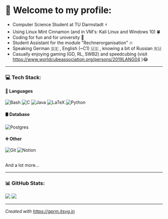 # 💯 Welcome to my profile:
- Computer Science Student at TU Darmstadt ⚡<br>
- Using Linux Mint Cinnamon (and in VM's: Kali Linux and Windows 10) 🍀<br>
- Coding for fun and for university 📜<br>
- Student Assistant for the module "Rechnerorganisation" 🔥
- Speaking German 🇩🇪 , English (~C1) 🇺🇸 , knowing a bit of Russian 🇷🇺
- Casually enjoying gaming (GD, RL, SWB2) and speedcubing (visit https://www.worldcubeassociation.org/persons/2019LANG04 )😂

---

### 💻 Tech Stack:

#### 💬 Languages

![Bash](https://img.shields.io/badge/Shell_Script-black?style=for-the-badge&logo=gnu-bash&logoColor=white)
![C](https://img.shields.io/badge/c-gray?style=for-the-badge&logo=c&logoColor=white)
![Java](https://img.shields.io/badge/java-%23ED8B00.svg?style=for-the-badge&logo=openjdk&logoColor=white)
![LaTeX](https://img.shields.io/badge/latex-%23008080.svg?style=for-the-badge&logo=latex&logoColor=white)
![Python](https://img.shields.io/badge/python-3670A0?style=for-the-badge&logo=python&logoColor=ffdd54)

#### 🛢 Database

![Postgres](https://img.shields.io/badge/postgres-%23316192.svg?style=for-the-badge&logo=postgresql&logoColor=white)

#### ➕ Other

![Git](https://img.shields.io/badge/-Git-darkred?style=for-the-badge&logo=Git&logoColor=white)
![Notion](https://img.shields.io/badge/Notion-%23000000.svg?style=for-the-badge&logo=notion&logoColor=white)

<br>And a lot more...</br>

---

### 📊 GitHub Stats:
![](https://github-readme-stats.vercel.app/api/top-langs/?username=Synix4Life&theme=dark&layout=compact)
![](https://github-readme-streak-stats.herokuapp.com/?user=Synix4Life&theme=dark&hide_border=false)<br/>

---

_Created with https://gprm.itsvg.in_
